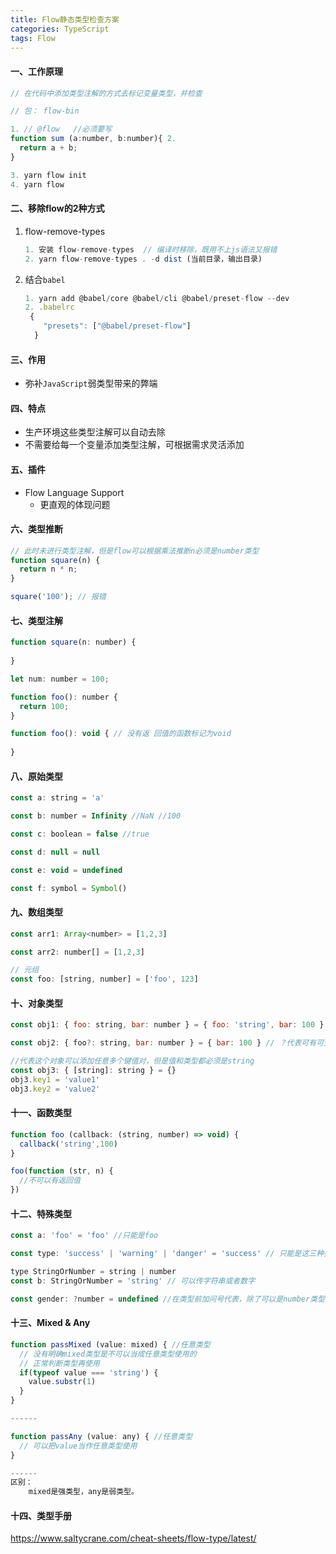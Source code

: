 ```yaml
---
title: Flow静态类型检查方案
categories: TypeScript
tags: Flow
---
```


#### 一、工作原理

```js
// 在代码中添加类型注解的方式去标记变量类型，并检查

// 包： flow-bin

1. // @flow   //必须要写
function sum (a:number, b:number){ 2.
  return a + b;
}

3. yarn flow init
4. yarn flow 
```

<!-- more -->

#### 二、移除flow的2种方式

1. flow-remove-types

   ```js
   1. 安装 flow-remove-types  // 编译时移除，既用不上js语法又报错
   2. yarn flow-remove-types . -d dist (当前目录，输出目录)
   ```

2. 结合`babel`

   ```js
   1. yarn add @babel/core @babel/cli @babel/preset-flow --dev
   2. .babelrc
   	{
       "presets": ["@babel/preset-flow"]
     }
   ```


#### 三、作用

- 弥补`JavaScript`弱类型带来的弊端


#### 四、特点

- 生产环境这些类型注解可以自动去除
- 不需要给每一个变量添加类型注解，可根据需求灵活添加


#### 五、插件

- Flow Language Support
  - 更直观的体现问题


#### 六、类型推断

```js
// 此时未进行类型注解，但是flow可以根据乘法推断n必须是number类型
function square(n) { 
  return n * n;
}

square('100'); // 报错
```


#### 七、类型注解

```js
function square(n: number) {
  
}

let num: number = 100;

function foo(): number {
  return 100;
}

function foo(): void { // 没有返 回值的函数标记为void
 
}
```


#### 八、原始类型

```js
const a: string = 'a'

const b: number = Infinity //NaN //100

const c: boolean = false //true

const d: null = null

const e: void = undefined

const f: symbol = Symbol()
```


#### 九、数组类型

```js
const arr1: Array<number> = [1,2,3]

const arr2: number[] = [1,2,3]

// 元组
const foo: [string, number] = ['foo', 123]

```


#### 十、对象类型

```js
const obj1: { foo: string, bar: number } = { foo: 'string', bar: 100 }

const obj2: { foo?: string, bar: number } = { bar: 100 } // ？代表可有可无

//代表这个对象可以添加任意多个键值对，但是值和类型都必须是string
const obj3: { [string]: string } = {} 
obj3.key1 = 'value1'
obj3.key2 = 'value2'
```


#### 十一、函数类型

```js
function foo (callback: (string, number) => void) {
  callback('string',100)
}

foo(function (str, n) {
  //不可以有返回值
})
```


#### 十二、特殊类型

```js
const a: 'foo' = 'foo' //只能是foo

const type: 'success' | 'warning' | 'danger' = 'success' // 只能是这三种类型中的一种

type StringOrNumber = string | number
const b: StringOrNumber = 'string' // 可以传字符串或者数字

const gender: ?number = undefined //在类型前加问号代表，除了可以是number类型，还多了null和undefined类型
```


#### 十三、Mixed & Any

```js
function passMixed (value: mixed) { //任意类型
  // 没有明确mixed类型是不可以当成任意类型使用的
  // 正常判断类型再使用
  if(typeof value === 'string') {
    value.substr(1)
  }
}

------

function passAny (value: any) { //任意类型
  // 可以把value当作任意类型使用
}

------
区别：
	mixed是强类型，any是弱类型。
```


#### 十四、类型手册

https://www.saltycrane.com/cheat-sheets/flow-type/latest/